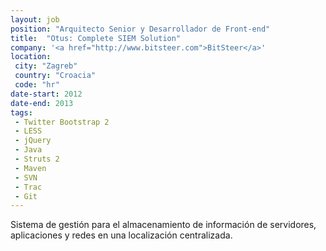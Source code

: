 ```yaml
---
layout: job
position: "Arquitecto Senior y Desarrollador de Front-end"
title:  "Otus: Complete SIEM Solution"
company: '<a href="http://www.bitsteer.com">BitSteer</a>'
location:
 city: "Zagreb"
 country: "Croacia"
 code: "hr"
date-start: 2012
date-end: 2013
tags:
 - Twitter Bootstrap 2
 - LESS
 - jQuery
 - Java
 - Struts 2
 - Maven
 - SVN
 - Trac
 - Git
---
```


Sistema de gestión para el almacenamiento de información de servidores, aplicaciones y redes en una localización centralizada.